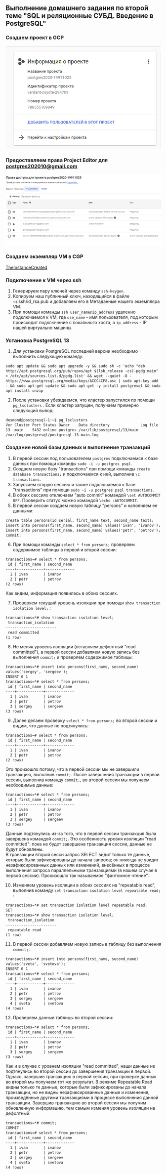## Выполнение домашнего задания по второй теме "SQL и реляционные СУБД. Введение в PostgreSQL"

### Создаем проект в GCP
![NewProject](https://github.com/apovyshev/PostgreSQL/blob/main/01.Transactions/NewProject.PNG)

### Предоставляем права Project Editor для  postgres202010@gmail.com
![TheAccessProvided](https://github.com/apovyshev/PostgreSQL/blob/main/01.Transactions/TheAccessProvided.PNG)

### Создаем экземпляр VM в CGP
[TheInstanceCreated](https://github.com/apovyshev/PostgreSQL/blob/main/01.Transactions/TheInstanceCreated.PNG)

### Подключение к VM через ssh
1. Генерируем пару ключей через команду `ssh-keygen`.
2. Копируем наш публичный ключ, находящийся в файле ~/.ssh/id_rsa.pub и добавляем его в Метаданные нашего экземпляра VM.
3. При помощи команды `ssh user_name@ip_address` удаленно подключаемся к VM, где `use_name` - имя пользователя, под которым происходит подключение с локального хоста, а `ip_address` - IP нашей виртуально машины.

### Установка PostgreSQL 13
1. Для установки PostgreSQL последней версии необходимо выполнить следующую команду:
```
sudo apt update && sudo apt upgrade -y && sudo sh -c 'echo "deb http://apt.postgresql.org/pub/repos/apt $(lsb_release -cs)-pgdg main" > /etc/apt/sources.list.d/pgdg.list' && wget --quiet -O - https://www.postgresql.org/media/keys/ACCC4CF8.asc | sudo apt-key add - && sudo apt-get update && sudo apt-get -y install postgresql && sudo apt install unzip
```
2. После установки убеждаемся, что кластер запустился пр помощи `pg_lsclusters` . Если кластер запущен, получаем примерно следующий вывод:
```
desmond@postgresql-1:~$ pg_lsclusters
Ver Cluster Port Status Owner    Data directory              Log file
13  main    5432 online postgres /var/lib/postgresql/13/main /var/log/postgresql/postgresql-13-main.log
```

### Создание новой базы данных и выполнение транзакций
1. В первой сессии под пользователем `postgres` подключаемся к базе данных при помощи команды `sudo -i -u postgres psql`.
2. Создаем новую базу "transactions" при помощи команды `create database transactions;` и подключаемся к ней, выполнив `\c transactions`.
3. Запускаем вторую сессию и также подключаемся к базе "transactions" при помощи `sudo -i -u postgres psql transactions`.
4. В обоих сессиях отключаем "auto commit" командой `\set AUTOCOMMIT OFF`. Проверить статус можно командой `\echo :AUTOCOMMIT`.
5. В первой сессии создаем новую таблицу "persons" и наполняем ее данными:
```
create table persons(id serial, first_name text, second_name text);
insert into persons(first_name, second_name) values('ivan', 'ivanov');
insert into persons(first_name, second_name) values('petr', 'petrov');
commit;
```
6. При помощи команды `select * from persons;` проверяем содержимое таблицы в первой и второй сессии:
```
transactions=# select * from persons;
 id | first_name | second_name
----+------------+-------------
  1 | ivan       | ivanov
  2 | petr       | petrov
(2 rows)
```
Как видим, информация появилась в обоих сессиях.

7. Проверяем текущий уровень изоляции при помощи `show transaction isolation level;` :
```
transactions=*# show transaction isolation level;
 transaction_isolation
-----------------------
 read committed
(1 row)
```

8. Не меняя уровень изоляции (оставляем дефолтный "read committed"), в первой сессии добавляем новую запись без выполнения `commit;` и проверяем содержимое таблицы:
```
transactions=*# insert into persons(first_name, second_name) values('sergey', 'sergeev');
INSERT 0 1
transactions=*# select * from persons;
 id | first_name | second_name
----+------------+-------------
  1 | ivan       | ivanov
  2 | petr       | petrov
  3 | sergey     | sergeev
(3 rows)
```

9. Далее делаем проверку `select * from persons;` во второй сессии и видим, что данные не подтянулись:
```
transactions=# select * from persons;
 id | first_name | second_name
----+------------+-------------
  1 | ivan       | ivanov
  2 | petr       | petrov
(2 rows)
```
Это произошло потому, что в первой сессии мы не завершили транзакцию, выполнив `commit;`. После завершения транзакции в первой сессии, выполнив команду `commit;`, во второй сессии мы получаем необходимые данные:
```
transactions=*# select * from persons;
 id | first_name | second_name
----+------------+-------------
  1 | ivan       | ivanov
  2 | petr       | petrov
  3 | sergey     | sergeev
(3 rows)
```
Данные подтянулись из-за того, что в первой сессии транзакция была завершена командой `commit;`. 
Это особенность уровня изоляции "read committed": пока не будет завершена транзакция сессии, данные не будут обновлены.  
В транзакции второй сесси запрос SELECT видит только те данные, которые были зафиксированы до начала запроса; он никогда не увидит незафиксированных данных или изменений, внесённых в процессе выполнения запроса параллельными транзакциями (в нашем случае в первой сессии). Прооизошло так называемое "фантомное чтение".

10. Изменяем уровень изоляции в обоих сессиях на "repeatable read", выполнив команду `set transaction isolation level repeatable read;` :
```
transactions=*# set transaction isolation level repeatable read;
SET
transactions=*# show transaction isolation level;
 transaction_isolation
-----------------------
 repeatable read
(1 row)
```

11. В первой сессии добавляем новую запись в таблицу без выполнения `commit;`:
```
transactions=*# insert into persons(first_name, second_name) values('sveta', 'svetova');
INSERT 0 1
transactions=*# select * from persons;
 id | first_name | second_name
----+------------+-------------
  1 | ivan       | ivanov
  2 | petr       | petrov
  3 | sergey     | sergeev
  4 | sveta      | svetova
(4 rows)
```

12. Проверяем данные таблицы во второй сессии:
```
transactions=*# select * from persons;
 id | first_name | second_name
----+------------+-------------
  1 | ivan       | ivanov
  2 | petr       | petrov
  3 | sergey     | sergeev
(3 rows)
```
Как и в случае с уровнем изоляции "read committed", наши данные не подтянулись во второй сессии до завершения транзакции в первой. 
Однако, завершив транзакцию в первой сессии, при проверке данных во второй мы получаем тот же результат. 
В режиме Repeatable Read видны только те данные, которые были зафиксированы до начала транзакции, но не видны незафиксированные данные и изменения, произведённые другими транзакциями в процессе выполнения данной транзакции. 
Завершив транзакцию во второй сессии мы получим обновленную информацию, тем самым изменяя уровень изоляции на дефолтный:
```
transactions=*# commit;
COMMIT
transactions=# select * from persons;
 id | first_name | second_name
----+------------+-------------
  1 | ivan       | ivanov
  2 | petr       | petrov
  3 | sergey     | sergeev
  4 | sveta      | svetova
(4 rows)
```

